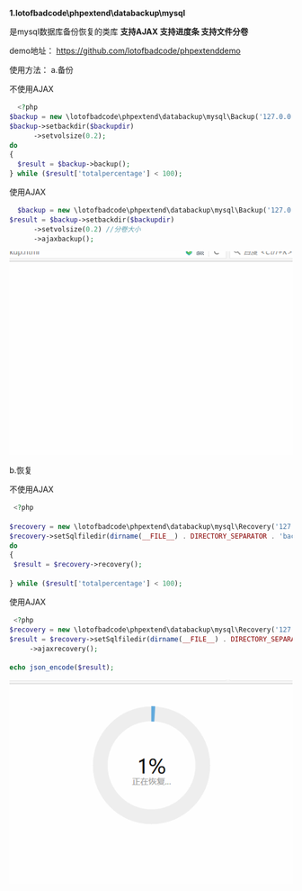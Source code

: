 

**1.lotofbadcode\phpextend\databackup\mysql**

是mysql数据库备份恢复的类库 **支持AJAX 支持进度条 支持文件分卷**

demo地址： https://github.com/lotofbadcode/phpextenddemo

使用方法：
a.备份 

  不使用AJAX
  ```php (type)
    <?php
$backup = new \lotofbadcode\phpextend\databackup\mysql\Backup('127.0.0.1:3306', 'test', 'root', '');
$backup->setbackdir($backupdir)
        ->setvolsize(0.2);
do
{
    $result = $backup->backup();
} while ($result['totalpercentage'] < 100);
  ```
  
  使用AJAX
  
  ```php (type)
    $backup = new \lotofbadcode\phpextend\databackup\mysql\Backup('127.0.0.1:3306', 'test', 'root', '');
$result = $backup->setbackdir($backupdir)
        ->setvolsize(0.2) //分卷大小
        ->ajaxbackup();
  ```
  ![](https://github.com/lotofbadcode/phpextenddemo/blob/master/mysqlbackup/backup.gif)
   


b.恢复 

  不使用AJAX
   ```php (type)
    <?php

$recovery = new \lotofbadcode\phpextend\databackup\mysql\Recovery('127.0.0.1:3306', 'test', 'root', '');
$recovery->setSqlfiledir(dirname(__FILE__) . DIRECTORY_SEPARATOR . 'backup');
do
{
    $result = $recovery->recovery();

} while ($result['totalpercentage'] < 100);

  ```
  使用AJAX
   ```php (type)
    <?php
$recovery = new \lotofbadcode\phpextend\databackup\mysql\Recovery('127.0.0.1:3306', 'test', 'root', '');
$result = $recovery->setSqlfiledir(dirname(__FILE__) . DIRECTORY_SEPARATOR . 'backup')
        ->ajaxrecovery();

echo json_encode($result);
  ```
![](https://github.com/lotofbadcode/phpextenddemo/blob/master/mysqlbackup/recovery.gif)
